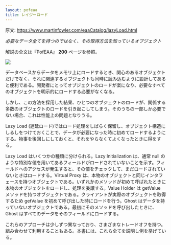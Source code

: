 ```yaml
---
layout: pofeaa
title: レイジーロード
---
```


原文: <https://www.martinfowler.com/eaaCatalog/lazyLoad.html>

*必要なデータ全てを持つのではなく、その取得方法を知っているオブジェクト*

解説の全文は『PofEAA』 **200** ページを参照。

![](https://www.martinfowler.com/eaaCatalog/lazyLoadSketch.gif)

データベースからデータをメモリ上にロードするとき、関心のあるオブジェクトだけでなく、それに関連するオブジェクトも同時に読み込むように設計してあると便利である。開発者にとってオブジェクトのロードが楽になり、必要なすべてのオブジェクトを明示的にロードする必要がなくなる。

しかし、この方法を採用した結果、ひとつのオブジェクトのロードが、関係する多数のオブジェクトのロードを引き起こしてしまう。そのうちの一部しか必要でない場合、これは性能上の問題となりうる。

Lazy Load (遅延ロード)ではロード処理をしばらく保留し、オブジェクト構造にしるしをつけておくことで、データが必要になった時に初めてロードするようにする。物事を後回しにしておくと、それをやらなくてよくなったときに得をする。

Lazy Load はいくつかの種類に分けられる。Lazy Initialization は、通常 null のような特別な値を用いてあるフィールドがロードされていないことを示す。フィールドへのアクセスが発生すると、その値をチェックして、まだロードされていないときはロードする。Virtual Proxy は、本物のオブジェクトと同じインタフェースを持つオブジェクトである。いずれかのメソッドが初めて呼ばれたときに本物のオブジェクトをロードし、処理を委譲する。Value Holder は getValue メソッドを持つオブジェクトである。クライアントが実際のオブジェクトを取得するため getValue を初めて呼び出した時にロードを行う。Ghost はデータを持っていないオブジェクトである。最初にそのメソッドを呼び出したときに、Ghost はすべてのデータをそのフィールドにロードする。

これらのアプローチは少しずつ異なっており、さまざまなトレードオフを持つ。組み合わせて利用することもある。本書には、これら全てを説明し例を挙げている。

